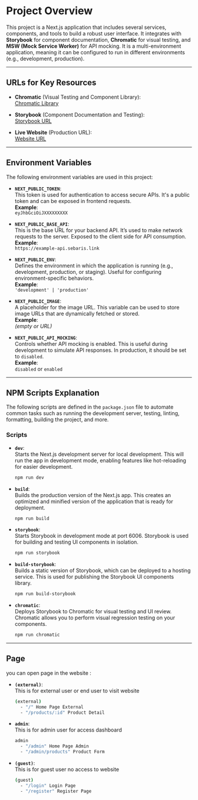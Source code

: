 # Project Overview

This project is a Next.js application that includes several services, components, and tools to build a robust user interface. It integrates with **Storybook** for component documentation, **Chromatic** for visual testing, and **MSW (Mock Service Worker)** for API mocking. It is a multi-environment application, meaning it can be configured to run in different environments (e.g., development, production).

---

## URLs for Key Resources

- **Chromatic** (Visual Testing and Component Library):  
  [Chromatic Library](https://www.chromatic.com/library?appId=6735dea95fe061d89236dfeb)

- **Storybook** (Component Documentation and Testing):  
  [Storybook URL](https://market-place-storybook.vercel.app/)

- **Live Website** (Production URL):  
  [Website URL](https://market-place-71ll7xv56-ikhsan-mahendris-projects.vercel.app/)

---

## Environment Variables

The following environment variables are used in this project:

- **`NEXT_PUBLIC_TOKEN`**:  
  This token is used for authentication to access secure APIs. It's a public token and can be exposed in frontend requests.  
  **Example**:  
  `eyJhbGciOiJXXXXXXXXX`

- **`NEXT_PUBLIC_BASE_API`**:  
  This is the base URL for your backend API. It’s used to make network requests to the server. Exposed to the client side for API consumption.  
  **Example**:  
  `https://example-api.sebaris.link`

- **`NEXT_PUBLIC_ENV`**:  
  Defines the environment in which the application is running (e.g., development, production, or staging). Useful for configuring environment-specific behaviors.  
  **Example**:  
  `'development' | 'production'`

- **`NEXT_PUBLIC_IMAGE`**:  
  A placeholder for the image URL. This variable can be used to store image URLs that are dynamically fetched or stored.  
  **Example**:  
  _(empty or URL)_

- **`NEXT_PUBLIC_API_MOCKING`**:  
  Controls whether API mocking is enabled. This is useful during development to simulate API responses. In production, it should be set to `disabled`.  
  **Example**:  
  `disabled` or `enabled`

---

## NPM Scripts Explanation

The following scripts are defined in the `package.json` file to automate common tasks such as running the development server, testing, linting, formatting, building the project, and more.

### **Scripts**

- **`dev`**:  
  Starts the Next.js development server for local development. This will run the app in development mode, enabling features like hot-reloading for easier development.

  ```bash
  npm run dev

  ```

- **`build`**:  
  Builds the production version of the Next.js app. This creates an optimized and minified version of the application that is ready for deployment.
  ```bash
  npm run build

  ```
- **`storybook`**:  
  Starts Storybook in development mode at port 6006. Storybook is used for building and testing UI components in isolation.

  ```bash
  npm run storybook

  ```

- **`build-storybook`**:  
  Builds a static version of Storybook, which can be deployed to a hosting service. This is used for publishing the Storybook UI components library.

  ```bash
  npm run build-storybook

  ```

- **`chromatic`**:  
  Deploys Storybook to Chromatic for visual testing and UI review. Chromatic allows you to perform visual regression testing on your components.
  ```bash
  npm run chromatic
  ```




---

## Page

you can open page in the website :

- **`(external)`**:  
  This is for external user or end user to visit website
  ```bash
  (external)
    - "/" Home Page External
    - "/products/:id" Product Detail
  ```

- **`admin`**:  
  This is for admin user for access dashboard
  ```bash
  admin
    - "/admin" Home Page Admin
    - "/admin/products" Product Form
  ```

- **`(guest)`**:  
  This is for guest user no access to website
  ```bash
  (guest)
    - "/login" Login Page
    - "/register" Register Page
  ```

